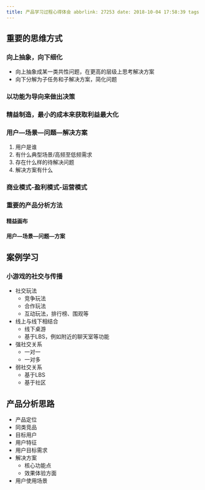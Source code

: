 ```yaml
---
title: 产品学习过程心得体会 abbrlink: 27253 date: 2018-10-04 17:58:39 tags:
---
```


## 重要的思维方式

### 向上抽象，向下细化

* 向上抽象成某一类共性问题，在更高的层级上思考解决方案
* 向下分解为子任务和子解决方案，简化问题

### 以功能为导向来做出决策

### 精益制造，最小的成本来获取利益最大化

### 用户—场景—问题—解决方案

1. 用户是谁
2. 有什么典型场景/高频至低频需求
3. 存在什么样的待解决问题
4. 解决方案有什么

### 商业模式-盈利模式-运营模式

### 重要的产品分析方法

#### 精益画布

#### 用户—场景—问题—方案

## 案例学习

### 小游戏的社交与传播

- 社交玩法
    * 竞争玩法
    * 合作玩法
    * 互动玩法，排行榜、围观等
- 线上与线下相结合
    * 线下桌游
    * 基于LBS，例如附近的聊天室等功能
- 强社交关系
    * 一对一
    * 一对多
- 弱社交关系
    * 基于LBS
    * 基于社区

## 产品分析思路

- 产品定位
- 同类竞品
- 目标用户
- 用户特征
- 用户目标需求
- 解决方案
    * 核心功能点
    * 效果体验方面
- 用户使用场景
